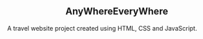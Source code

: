 <h2 align="center">AnyWhereEveryWhere</h2>
<div align="left">
<p>A travel website project created using HTML, CSS and JavaScript.</p>
</div> 



